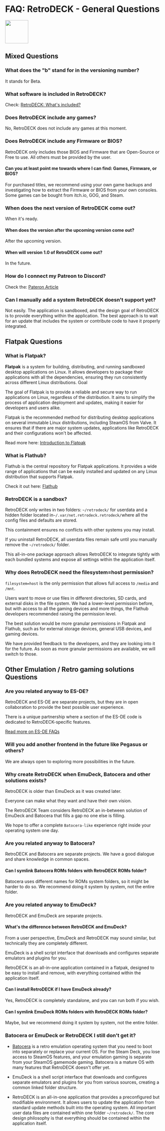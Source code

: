 # FAQ: RetroDECK - General Questions

<img src="../../wiki_icons/retrodeck/icon-rd.svg" width="75">

## Mixed Questions

### What does the "b" stand for in the versioning number?

It stands for Beta.

### What software is included in RetroDECK?

Check: [RetroDECK: What's included?](../wiki_about/what-is-included.md)

### Does RetroDECK include any games?

No, RetroDECK does not include any games at this moment.

### Does RetroDECK include any Firmware or BIOS?

RetroDECK only includes those BIOS and Firmware that are Open-Source or Free to use. All others must be provided by the user.

#### Can you at least point me towards where I can find: Games, Firmware, or BIOS?

For purchased titles, we recommend using your own game backups and investigating how to extract the Firmware or BIOS from your own consoles. Some games can be bought from itch.io, GOG, and Steam.

### When does the next version of RetroDECK come out?

When it's ready.

#### When does the version after the upcoming version come out?

After the upcoming version.

#### When will version 1.0 of RetroDECK come out?

In the future.

### How do I connect my Patreon to Discord?

Check the: [Pateron Article](https://support.patreon.com/hc/en-us/articles/212052266-Getting-Discord-access)


### Can I manually add a system RetroDECK doesn't support yet?

Not easily. The application is sandboxed, and the design goal of RetroDECK is to provide everything within the application. The best approach is to wait for an update that includes the system or contribute code to have it properly integrated.

## Flatpak Questions

### What is Flatpak?

**Flatpak** is a system for building, distributing, and running sandboxed desktop applications on Linux. It allows developers to package their applications with all the dependencies, ensuring they run consistently across different Linux distributions.
Goal

The goal of Flatpak is to provide a reliable and secure way to run applications on Linux, regardless of the distribution. It aims to simplify the process of application deployment and updates, making it easier for developers and users alike.

Flatpak is the recommended method for distributing desktop applications on several immutable Linux distributions, including SteamOS from Valve. It ensures that if there are major system updates, applications like RetroDECK and their configurations won't be affected.

Read more here: [Introduction to Flatpak](https://docs.flatpak.org/en/latest/introduction.html)

### What is Flathub?

Flathub is the central repository for Flatpak applications. It provides a wide range of applications that can be easily installed and updated on any Linux distribution that supports Flatpak.

Check it out here: [Flathub](https://flathub.org/) 

### RetroDECK is a sandbox?

RetroDECK only writes in two folders: `~/retrodeck/` for userdata and a hidden folder located in`~/.var/net.retrodeck.retrodeck/`where all the config files and defaults are stored. 

This containment ensures no conflicts with other systems you may install. 

If you uninstall RetroDECK, all userdata files remain safe until you manually remove the `~/retrodeck/` folder. 

This all-in-one package approach allows RetroDECK to integrate tightly with each bundled systems and expose all settings within the application itself.

### Why does RetroDECK need the filesystem=host permission?

`filesystem=host` is the only permission that allows full access to `/media` and `/mnt`. 

Users want to move or use files in different directories, SD cards, and external disks in the file system. We had a lower-level permission before, but with access to all the gaming devices and more things, the Flathub developers recommended raising the permission level. 

The best solution would be more granular permissions in Flatpak and Flathub, such as for external storage devices, general USB devices, and gaming devices. 

We have provided feedback to the developers, and they are looking into it for the future. As soon as more granular permissions are available, we will switch to those.

## Other Emulation / Retro gaming solutions Questions

### Are you related anyway to ES-DE?

RetroDECK and ES-DE are separate projects, but they are in open collaboration to provide the best possible user experience. 

There is a unique partnership where a section of the ES-DE code is dedicated to RetroDECK-specific features.

[Read more on ES-DE FAQs](https://gitlab.com/es-de/emulationstation-de/-/blob/master/FAQ.md#what-is-the-relationship-between-es-de-and-retrodeck)

### Will you add another frontend in the future like Pegasus or others?

We are always open to exploring more possibilities in the future.

### Why create RetroDECK when EmuDeck, Batocera and other solutions exists?

RetroDECK is older than EmuDeck as it was created later.

Everyone can make what they want and have their own vision. 

The RetroDECK Team considers RetroDECK an in-between solution of EmuDeck and Batocera that fills a gap no one else is filling. 

We hope to offer a complete `Batocera-like` experience right inside your operating system one day.


### Are you related anyway to Batocera?

RetroDECK and Batocera are separate projects. We have a good dialogue and share knowledge in common spaces.

#### Can I symlink Batocera ROMs folders with RetroDECK ROMs folder?

Batocera uses different names for ROMs system folders, so it might be harder to do so. We recommend doing it system by system, not the entire folder.

### Are you related anyway to EmuDeck?

RetroDECK and EmuDeck are separate projects.

#### What's the difference between RetroDECK and EmuDeck?

From a user perspective, EmuDeck and RetroDECK may sound similar, but technically they are completely different. 

EmuDeck is a shell script interface that downloads and configures separate emulators and plugins for you. 

RetroDECK is an all-in-one application contained in a flatpak, designed to be easy to install and remove, with everything contained within the application itself.

#### Can I install RetroDECK if I have EmuDeck already?

Yes, RetroDECK is completely standalone, and you can run both if you wish.

#### Can I symlink EmuDeck ROMs folders with RetroDECK ROMs folder?

Maybe, but we recommend doing it system by system, not the entire folder.

### Batocera or EmuDeck or RetroDECK I still don't get it?

- [Batocera](https://batocera.org/) is a retro emulation operating system that you need to boot into separately or replace your current OS. For the Steam Deck, you lose access to SteamOS features, and your emulation gaming is separate from your SteamOS gamemode gaming. Batocera is a mature OS with many features that RetroDECK doesn't offer yet.

- EmuDeck is a shell script interface that downloads and configures separate emulators and plugins for you from various sources, creating a common linked folder structure.

- RetroDECK is an all-in-one application that provides a preconfigured but modifiable environment. It allows users to update the application from standard update methods built into the operating system. All important user data files are contained within one folder `~/retrodeck/`. The core design philosophy is that everything should be contained within the application itself.

